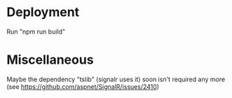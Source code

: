 ﻿# Deployment
Run "npm run build"

# Miscellaneous
Maybe the dependency "tslib" (signalr uses it) soon isn't required any more (see https://github.com/aspnet/SignalR/issues/2410)